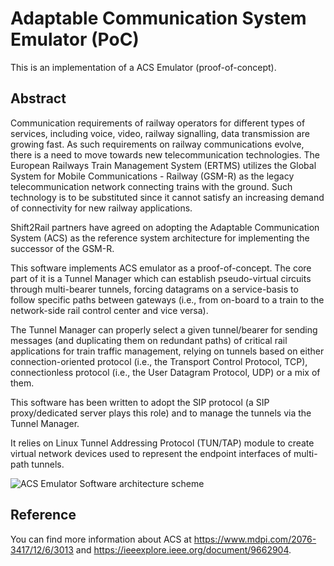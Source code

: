 # Adaptable Communication System Emulator (PoC)

This is an implementation of a ACS Emulator (proof-of-concept).

## Abstract
Communication requirements of railway operators for different types of services, including voice, video, railway signalling, data transmission are growing fast. As such requirements on railway communications evolve, there is a need to move towards new telecommunication technologies. The European Railways Train Management System (ERTMS) utilizes the Global System for Mobile Communications - Railway (GSM-R) as the legacy telecommunication network connecting trains with the ground. Such technology is to be substituted since it cannot satisfy an increasing demand of connectivity for new railway applications. 

Shift2Rail partners have agreed on adopting the Adaptable Communication System (ACS) as the reference system architecture for implementing the successor of the GSM-R.

This software implements ACS emulator as a proof-of-concept. The core part of it is a Tunnel Manager which can establish pseudo-virtual circuits through multi-bearer tunnels, forcing datagrams on a service-basis to follow specific paths between gateways (i.e., from on-board to a train to the network-side rail control center and vice versa). 

The Tunnel Manager can properly select a given tunnel/bearer for sending messages (and duplicating them on redundant paths) of critical rail applications for train traffic management, relying on tunnels based on either connection-oriented protocol (i.e., the Transport Control Protocol, TCP), connectionless protocol (i.e., the User Datagram Protocol, UDP) or a mix of them. 

This software has been written to adopt the SIP protocol (a SIP proxy/dedicated server plays this role) and to manage the tunnels via the Tunnel Manager. 

It relies on Linux Tunnel Addressing Protocol (TUN/TAP) module to create virtual network devices used to represent the endpoint interfaces of multi-path tunnels.

![ACS Emulator Software architecture scheme](https://www.mdpi.com/applsci/applsci-12-03013/article_deploy/html/images/applsci-12-03013-g009.png)

## Reference
You can find more information about ACS at https://www.mdpi.com/2076-3417/12/6/3013 and https://ieeexplore.ieee.org/document/9662904.

